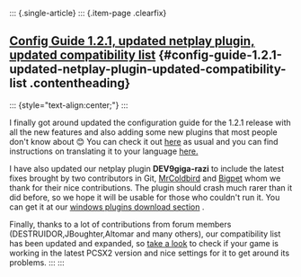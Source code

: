 ::: {.single-article}
::: {.item-page .clearfix}
## [Config Guide 1.2.1, updated netplay plugin, updated compatibility list](/257-config-guide-1-2-1-dev9ghz-compat-list.html) {#config-guide-1.2.1-updated-netplay-plugin-updated-compatibility-list .contentheading}

::: {style="text-align:center;"}
:::

I finally got around updated the configuration guide for the 1.2.1
release with all the new features and also adding some new plugins that
most people don't know about
😊 You can check it out
[here](/config-guide/official-english-pcsx2-configuration-guide.html) as
usual and you can find instructions on translating it to your language
[here.](http://forums.pcsx2.net/Thread-Translator-template-1-2-1)

I have also updated our netplay plugin **DEV9giga-razi** to include the
latest fixes brought by two contributors in Git,
[MrColdbird](https://github.com/MrColdbird) and
[Bigpet](https://github.com/Bigpet) whom we thank for their nice
contributions. The plugin should crash much rarer than it did before, so
we hope it will be usable for those who couldn't run it. You can get it
at our [windows plugins download
section](/download/viewcategory/9-plugins.html) .

Finally, thanks to a lot of contributions from forum members
(DESTRUIDOR,JBoughter,Altomar and many others), our compatibility list
has been updated and expanded, so [take a
look](/compatibility-list.html) to check if your game is working in the
latest PCSX2 version and nice settings for it to get around its
problems.
:::
:::
